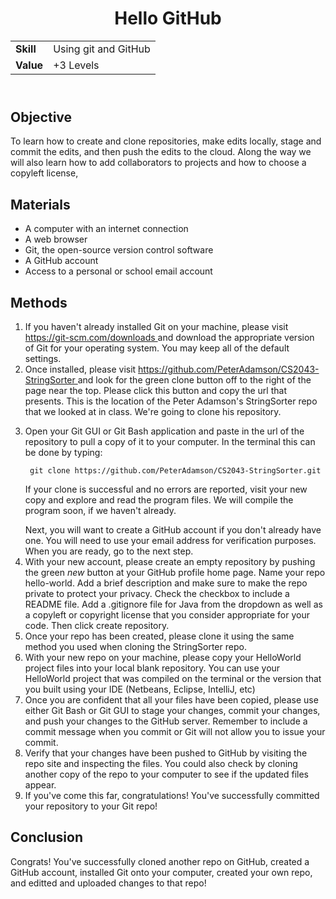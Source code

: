 <!DOCTYPE html>
<html>
<head>
</head>
<body>
	<header>
		<h1> Hello GitHub </h1>
		<table>
			<tr>
				<td><strong>Skill</strong></td>
				<td> Using git and GitHub</td>
			</tr>
			<tr>
				<td><strong>Value</strong></td>
				<td>+3 Levels</td>
			</tr>
		</table>
	</header>
	<main>
		<section>
			<h2> Objective </h2>
			<p>
				To learn how to create and clone repositories, make edits locally, stage and commit the edits, and then push the edits to the cloud. Along the way we will also learn  how to add collaborators to projects and how to choose a copyleft license, 
			</p>
		</section>
		<section>
			<h2> Materials </h2>
			<p>
			 	<ul>
					<li>A computer with an internet connection </li>
					<li>A web browser </li>
					<li>Git, the open-source version control software</li>
					<li>A GitHub account </li>
					<li>Access to a personal or school email account </li>
				</ul>
			</p>	
		</section>
		<section>
			<h2> Methods </h2>
			<ol>
				<li> 
					If you haven't already installed Git on your machine, please visit <a href="https://git-scm.com/downloads">https://git-scm.com/downloads </a> and download the appropriate version of Git for your operating system. You may keep all of the default settings.
				</li>
				<li>Once installed, please visit <a href="https://github.com/PeterAdamson/CS2043-StringSorter">https://github.com/PeterAdamson/CS2043-StringSorter </a> and look for the green clone button off to the right of the page near the top. Please click this button and copy the url that presents. This is the location of the Peter Adamson's StringSorter repo that we looked at in class. We're going to clone his repository.</li>
				<li> 
					<p>
						Open your Git GUI or Git Bash application and paste in the url of the repository to pull a copy of it to your computer. In the terminal this can be done by typing:
					</p>
					<code> git clone https://github.com/PeterAdamson/CS2043-StringSorter.git </code>
					<p> 
						If your clone is successful and no errors are reported, visit your new copy and explore and read the program files. We will compile the program soon, if we haven't already.
					</p>
				</li>
					Next, you will want to create a GitHub account if you don't already have one. You will need to use your email address for verification purposes. When you are ready, go to the next step.
				<li>
					With your new account, please create an empty repository by pushing the green <em>new</em> button at your GitHub profile home page. Name your repo hello-world. Add a brief description and make sure to make the repo private to protect your privacy. Check the checkbox to include a README file. Add a .gitignore file for Java from the dropdown as well as a copyleft or copyright license that you consider appropriate for your code.	Then click create repository.
				</li>
				<li>
					Once your repo has been created, please clone it using the same method you used when cloning the StringSorter repo.
				</li>
				<li>
					With your new repo on your machine, please copy your HelloWorld project files into your local blank repository. You can use your HelloWorld project that was compiled on the terminal or the version that you built using your IDE (Netbeans, Eclipse, IntelliJ, etc)
				</li>
				<li>
					Once you are confident that all your files have been copied, please use either Git Bash or Git GUI to stage your changes, commit your changes, and push your changes to the GitHub server. Remember to include a commit message when you commit or Git will not allow you to issue your commit.
				</li>
				<li>
					Verify that your changes have been pushed to GitHub by visiting the repo site and inspecting the files. You could also check by cloning another copy of the repo to your computer to see if the updated files appear.
				</li>
				<li>
					If you've come this far, congratulations! You've successfully committed your repository to your Git repo!
				</li>
			</ol>
		</section>
		<section>
			<h2> Conclusion </h2>
			<p>
				Congrats! You've successfully cloned another repo on GitHub, created a GitHub account, installed Git onto your computer, created your own repo, and editted and uploaded changes to that repo! 
			</p>
		</section>
	</main>
</body>
</html>
